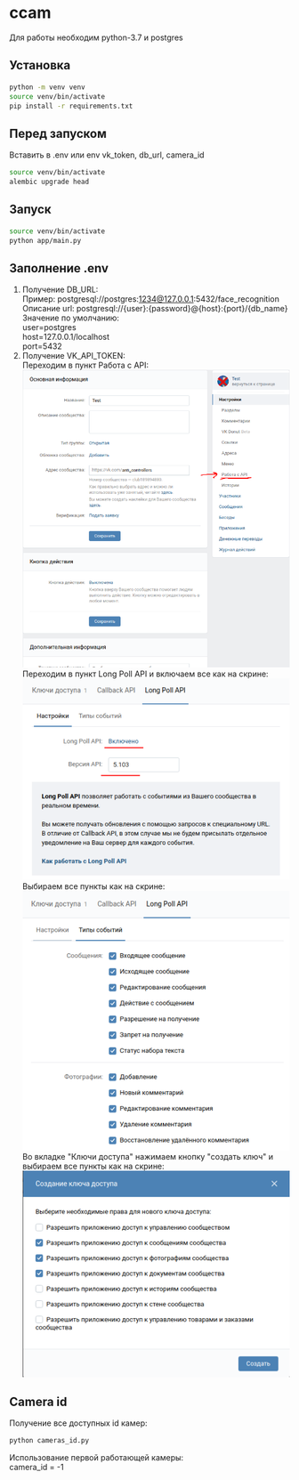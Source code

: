 # ccam

Для работы необходим python-3.7 и postgres

## Установка
```bash
python -m venv venv
source venv/bin/activate
pip install -r requirements.txt
```

## Перед запуском
Вставить в .env или env vk_token, db_url, camera_id
```bash
source venv/bin/activate
alembic upgrade head
```

## Запуск
```bash
source venv/bin/activate
python app/main.py
```

## Заполнение .env
1) Получение DB_URL:  
Пример: postgresql://postgres:1234@127.0.0.1:5432/face_recognition  
Описание url: postgresql://{user}:{password}@{host}:{port}/{db_name}  
Значение по умолчанию:  
user=postgres  
host=127.0.0.1/localhost  
port=5432
2) Получение VK_API_TOKEN:  
Переходим в пункт Работа с API:
![Работа с API](./readme_images/1_vk.png)  
Переходим в пункт Long Poll API и включаем все как на скрине:
![Long Poll API](./readme_images/2_vk.png)  
Выбираем все пункты как на скрине:
![Все пункты](./readme_images/3_vk.png)  
Во вкладке "Ключи доступа" нажимаем кнопку "создать ключ" и выбираем все пункты как на скрине:   
![Long Poll API](./readme_images/4_vk.png)  

## Camera id
Получение все доступных id камер:
```bash
python cameras_id.py
```
Использование первой работающей камеры:  
camera_id = -1